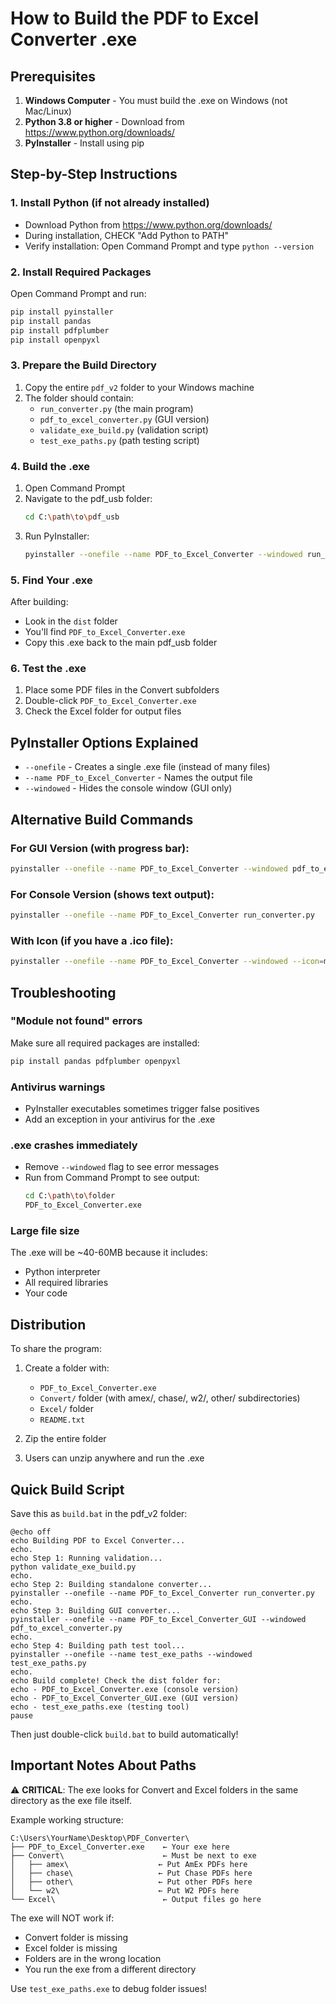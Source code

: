# How to Build the PDF to Excel Converter .exe

## Prerequisites

1. **Windows Computer** - You must build the .exe on Windows (not Mac/Linux)
2. **Python 3.8 or higher** - Download from https://www.python.org/downloads/
3. **PyInstaller** - Install using pip

## Step-by-Step Instructions

### 1. Install Python (if not already installed)
- Download Python from https://www.python.org/downloads/
- During installation, CHECK "Add Python to PATH"
- Verify installation: Open Command Prompt and type `python --version`

### 2. Install Required Packages
Open Command Prompt and run:
```bash
pip install pyinstaller
pip install pandas
pip install pdfplumber
pip install openpyxl
```

### 3. Prepare the Build Directory
1. Copy the entire `pdf_v2` folder to your Windows machine
2. The folder should contain:
   - `run_converter.py` (the main program)
   - `pdf_to_excel_converter.py` (GUI version)
   - `validate_exe_build.py` (validation script)
   - `test_exe_paths.py` (path testing script)

### 4. Build the .exe
1. Open Command Prompt
2. Navigate to the pdf_usb folder:
   ```bash
   cd C:\path\to\pdf_usb
   ```
3. Run PyInstaller:
   ```bash
   pyinstaller --onefile --name PDF_to_Excel_Converter --windowed run_converter.py
   ```

### 5. Find Your .exe
After building:
- Look in the `dist` folder
- You'll find `PDF_to_Excel_Converter.exe`
- Copy this .exe back to the main pdf_usb folder

### 6. Test the .exe
1. Place some PDF files in the Convert subfolders
2. Double-click `PDF_to_Excel_Converter.exe`
3. Check the Excel folder for output files

## PyInstaller Options Explained

- `--onefile` - Creates a single .exe file (instead of many files)
- `--name PDF_to_Excel_Converter` - Names the output file
- `--windowed` - Hides the console window (GUI only)

## Alternative Build Commands

### For GUI Version (with progress bar):
```bash
pyinstaller --onefile --name PDF_to_Excel_Converter --windowed pdf_to_excel_converter.py
```

### For Console Version (shows text output):
```bash
pyinstaller --onefile --name PDF_to_Excel_Converter run_converter.py
```

### With Icon (if you have a .ico file):
```bash
pyinstaller --onefile --name PDF_to_Excel_Converter --windowed --icon=myicon.ico run_converter.py
```

## Troubleshooting

### "Module not found" errors
Make sure all required packages are installed:
```bash
pip install pandas pdfplumber openpyxl
```

### Antivirus warnings
- PyInstaller executables sometimes trigger false positives
- Add an exception in your antivirus for the .exe

### .exe crashes immediately
- Remove `--windowed` flag to see error messages
- Run from Command Prompt to see output:
  ```bash
  cd C:\path\to\folder
  PDF_to_Excel_Converter.exe
  ```

### Large file size
The .exe will be ~40-60MB because it includes:
- Python interpreter
- All required libraries
- Your code

## Distribution

To share the program:
1. Create a folder with:
   - `PDF_to_Excel_Converter.exe`
   - `Convert/` folder (with amex/, chase/, w2/, other/ subdirectories)
   - `Excel/` folder
   - `README.txt`

2. Zip the entire folder

3. Users can unzip anywhere and run the .exe

## Quick Build Script

Save this as `build.bat` in the pdf_v2 folder:
```batch
@echo off
echo Building PDF to Excel Converter...
echo.
echo Step 1: Running validation...
python validate_exe_build.py
echo.
echo Step 2: Building standalone converter...
pyinstaller --onefile --name PDF_to_Excel_Converter run_converter.py
echo.
echo Step 3: Building GUI converter...
pyinstaller --onefile --name PDF_to_Excel_Converter_GUI --windowed pdf_to_excel_converter.py
echo.
echo Step 4: Building path test tool...
pyinstaller --onefile --name test_exe_paths --windowed test_exe_paths.py
echo.
echo Build complete! Check the dist folder for:
echo - PDF_to_Excel_Converter.exe (console version)
echo - PDF_to_Excel_Converter_GUI.exe (GUI version)
echo - test_exe_paths.exe (testing tool)
pause
```

Then just double-click `build.bat` to build automatically!

## Important Notes About Paths

⚠️ **CRITICAL**: The exe looks for Convert and Excel folders in the same directory as the exe file itself.

Example working structure:
```
C:\Users\YourName\Desktop\PDF_Converter\
├── PDF_to_Excel_Converter.exe    ← Your exe here
├── Convert\                      ← Must be next to exe
│   ├── amex\                    ← Put AmEx PDFs here
│   ├── chase\                   ← Put Chase PDFs here
│   ├── other\                   ← Put other PDFs here
│   └── w2\                      ← Put W2 PDFs here
└── Excel\                        ← Output files go here
```

The exe will NOT work if:
- Convert folder is missing
- Excel folder is missing
- Folders are in the wrong location
- You run the exe from a different directory

Use `test_exe_paths.exe` to debug folder issues!